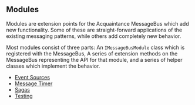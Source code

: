 ## Modules

Modules are extension points for the Acquaintance MessageBus which add new functionality. Some of these are straight-forward applications of the existing messaging patterns, while others add completely new behavior.

Most modules consist of three parts: An `IMessageBusModule` class which is registered with the MessageBus, A series of extension methods on the MessageBus representing the API for that module, and a series of helper classes which implement the behavior.

* [Event Sources](EventSources.md)
* [Message Timer](Timer.md)
* [Sagas](Sagas.md)
* [Testing](Testing.md)